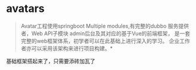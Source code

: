 # avatars
>Avatar工程使用springboot Multiple modules,有完整的dubbo 服务提供者，Web API子模块 admin后台及其对应的基于Vue的前端框架，
是一套完整的web框架体系，初学者可以在此基础上进行深入的学习。
企业工作者亦可以采用该架构来进行项目构建。*

基础框架搭起来了，只需要添砖加瓦了



